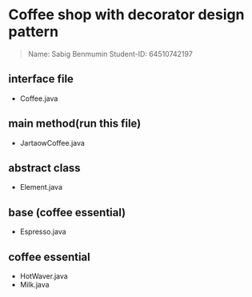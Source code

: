 # Coffee shop with decorator design pattern
>Name: Sabig Benmumin
>Student-ID: 64510742197

## interface file
- Coffee.java

## main method(run this file)
- JartaowCoffee.java

## abstract class
- Element.java

## base (coffee essential)
- Espresso.java

## coffee essential
- HotWaver.java
- Milk.java